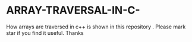 # ARRAY-TRAVERSAL-IN-C-
How arrays are traversed in c++ is shown in this repository . Please mark star if you find it useful. Thanks
